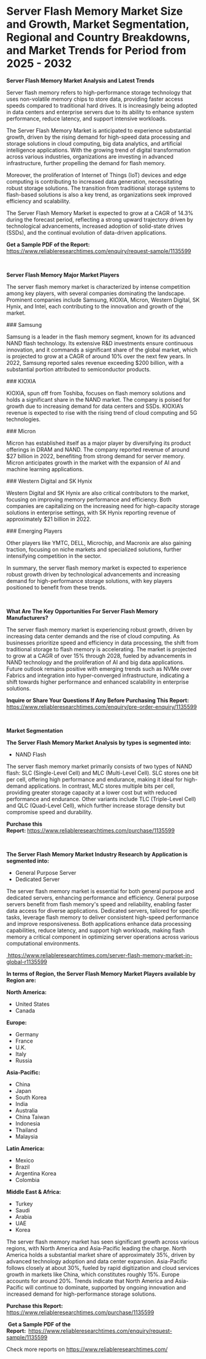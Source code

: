 <p><h1>Server Flash Memory Market Size and Growth, Market Segmentation, Regional and Country Breakdowns, and Market Trends for Period from 2025 -  2032</h1></p><p><strong>Server Flash Memory Market Analysis and Latest Trends</strong></p>
<p><p>Server flash memory refers to high-performance storage technology that uses non-volatile memory chips to store data, providing faster access speeds compared to traditional hard drives. It is increasingly being adopted in data centers and enterprise servers due to its ability to enhance system performance, reduce latency, and support intensive workloads.</p><p>The Server Flash Memory Market is anticipated to experience substantial growth, driven by the rising demand for high-speed data processing and storage solutions in cloud computing, big data analytics, and artificial intelligence applications. With the growing trend of digital transformation across various industries, organizations are investing in advanced infrastructure, further propelling the demand for flash memory.</p><p>Moreover, the proliferation of Internet of Things (IoT) devices and edge computing is contributing to increased data generation, necessitating robust storage solutions. The transition from traditional storage systems to flash-based solutions is also a key trend, as organizations seek improved efficiency and scalability.</p><p>The Server Flash Memory Market is expected to grow at a CAGR of 14.3% during the forecast period, reflecting a strong upward trajectory driven by technological advancements, increased adoption of solid-state drives (SSDs), and the continual evolution of data-driven applications.</p></p>
<p><strong>Get a Sample PDF of the Report:&nbsp;</strong> <a href="https://www.reliableresearchtimes.com/enquiry/request-sample/1135599?utm_campaign=2997&utm_medium=2&utm_source=Github&utm_content=ia&utm_term=06042025&utm_id=server-flash-memory">https://www.reliableresearchtimes.com/enquiry/request-sample/1135599</a></p>
<p>&nbsp;</p>
<p><strong>Server Flash Memory Major Market Players</strong></p>
<p><p>The server flash memory market is characterized by intense competition among key players, with several companies dominating the landscape. Prominent companies include Samsung, KIOXIA, Micron, Western Digital, SK Hynix, and Intel, each contributing to the innovation and growth of the market.</p><p>### Samsung</p><p>Samsung is a leader in the flash memory segment, known for its advanced NAND flash technology. Its extensive R&D investments ensure continuous innovation, and it commands a significant share of the global market, which is projected to grow at a CAGR of around 10% over the next few years. In 2022, Samsung reported sales revenue exceeding $200 billion, with a substantial portion attributed to semiconductor products.</p><p>### KIOXIA</p><p>KIOXIA, spun off from Toshiba, focuses on flash memory solutions and holds a significant share in the NAND market. The company is poised for growth due to increasing demand for data centers and SSDs. KIOXIA’s revenue is expected to rise with the rising trend of cloud computing and 5G technologies.</p><p>### Micron</p><p>Micron has established itself as a major player by diversifying its product offerings in DRAM and NAND. The company reported revenue of around $27 billion in 2022, benefiting from strong demand for server memory. Micron anticipates growth in the market with the expansion of AI and machine learning applications.</p><p>### Western Digital and SK Hynix</p><p>Western Digital and SK Hynix are also critical contributors to the market, focusing on improving memory performance and efficiency. Both companies are capitalizing on the increasing need for high-capacity storage solutions in enterprise settings, with SK Hynix reporting revenue of approximately $21 billion in 2022.</p><p>### Emerging Players</p><p>Other players like YMTC, DELL, Microchip, and Macronix are also gaining traction, focusing on niche markets and specialized solutions, further intensifying competition in the sector.</p><p>In summary, the server flash memory market is expected to experience robust growth driven by technological advancements and increasing demand for high-performance storage solutions, with key players positioned to benefit from these trends.</p></p>
<p>&nbsp;</p>
<p><strong>What Are The Key Opportunities For Server Flash Memory Manufacturers?</strong></p>
<p><p>The server flash memory market is experiencing robust growth, driven by increasing data center demands and the rise of cloud computing. As businesses prioritize speed and efficiency in data processing, the shift from traditional storage to flash memory is accelerating. The market is projected to grow at a CAGR of over 15% through 2028, fueled by advancements in NAND technology and the proliferation of AI and big data applications. Future outlook remains positive with emerging trends such as NVMe over Fabrics and integration into hyper-converged infrastructure, indicating a shift towards higher performance and enhanced scalability in enterprise solutions.</p></p>
<p><strong>Inquire or Share Your Questions If Any Before Purchasing This Report:</strong> <a href="https://www.reliableresearchtimes.com/enquiry/pre-order-enquiry/1135599?utm_campaign=2997&utm_medium=2&utm_source=Github&utm_content=ia&utm_term=06042025&utm_id=server-flash-memory">https://www.reliableresearchtimes.com/enquiry/pre-order-enquiry/1135599</a></p>
<p>&nbsp;</p>
<p><strong>Market Segmentation</strong></p>
<p><strong>The Server Flash Memory Market Analysis by types is segmented into:</strong></p>
<p><ul><li>NAND Flash</li></ul></p>
<p><p>The server flash memory market primarily consists of two types of NAND flash: SLC (Single-Level Cell) and MLC (Multi-Level Cell). SLC stores one bit per cell, offering high performance and endurance, making it ideal for high-demand applications. In contrast, MLC stores multiple bits per cell, providing greater storage capacity at a lower cost but with reduced performance and endurance. Other variants include TLC (Triple-Level Cell) and QLC (Quad-Level Cell), which further increase storage density but compromise speed and durability.</p></p>
<p><strong>Purchase this Report:&nbsp;</strong><a href="https://www.reliableresearchtimes.com/purchase/1135599?utm_campaign=2997&utm_medium=2&utm_source=Github&utm_content=ia&utm_term=06042025&utm_id=server-flash-memory">https://www.reliableresearchtimes.com/purchase/1135599</a></p>
<p>&nbsp;</p>
<p><strong>The Server Flash Memory Market Industry Research by Application is segmented into:</strong></p>
<p><ul><li>General Purpose Server</li><li>Dedicated Server</li></ul></p>
<p><p>The server flash memory market is essential for both general purpose and dedicated servers, enhancing performance and efficiency. General purpose servers benefit from flash memory's speed and reliability, enabling faster data access for diverse applications. Dedicated servers, tailored for specific tasks, leverage flash memory to deliver consistent high-speed performance and improve responsiveness. Both applications enhance data processing capabilities, reduce latency, and support high workloads, making flash memory a critical component in optimizing server operations across various computational environments.</p></p>
<p><a href="https://www.reliableresearchtimes.com/server-flash-memory-market-in-global-r1135599?utm_campaign=2997&utm_medium=2&utm_source=Github&utm_content=ia&utm_term=06042025&utm_id=server-flash-memory">&nbsp;https://www.reliableresearchtimes.com/server-flash-memory-market-in-global-r1135599</a></p>
<p><strong>In terms of Region, the Server Flash Memory Market Players available by Region are:</strong></p>
<p>
    <p> <strong> North America: </strong>
        <ul>
            <li>United States</li>
            <li>Canada</li>
        </ul>
        </p> 
    <p> <strong> Europe: </strong>
        <ul>
            <li>Germany</li>
            <li>France</li>
            <li>U.K.</li>
            <li>Italy</li>
            <li>Russia</li>
        </ul>
        </p> 
    <p> <strong> Asia-Pacific: </strong>
        <ul>
            <li>China</li>
            <li>Japan</li>
            <li>South Korea</li>
            <li>India</li>
            <li>Australia</li>
            <li>China Taiwan</li>
            <li>Indonesia</li>
            <li>Thailand</li>
            <li>Malaysia</li>
        </ul>
        </p> 
    <p> <strong> Latin America: </strong>
        <ul>
            <li>Mexico</li>
            <li>Brazil</li>
            <li>Argentina Korea</li>
            <li>Colombia</li>
        </ul>
        </p> 
    <p> <strong> Middle East & Africa: </strong>
        <ul>
            <li>Turkey</li>
            <li>Saudi</li>
            <li>Arabia</li>
            <li>UAE</li>
            <li>Korea</li>
        </ul>
    </p>
    </p>
<p><p>The server flash memory market has seen significant growth across various regions, with North America and Asia-Pacific leading the charge. North America holds a substantial market share of approximately 35%, driven by advanced technology adoption and data center expansion. Asia-Pacific follows closely at about 30%, fueled by rapid digitization and cloud services growth in markets like China, which constitutes roughly 15%. Europe accounts for around 20%. Trends indicate that North America and Asia-Pacific will continue to dominate, supported by ongoing innovation and increased demand for high-performance storage solutions.</p></p>
<p><strong>Purchase this Report: </strong><a href="https://www.reliableresearchtimes.com/purchase/1135599?utm_campaign=2997&utm_medium=2&utm_source=Github&utm_content=ia&utm_term=06042025&utm_id=server-flash-memory">https://www.reliableresearchtimes.com/purchase/1135599</a></p>
<p>&nbsp;<strong>Get a Sample PDF of the Report:&nbsp;&nbsp;</strong><a href="https://www.reliableresearchtimes.com/enquiry/request-sample/1135599?utm_campaign=2997&utm_medium=2&utm_source=Github&utm_content=ia&utm_term=06042025&utm_id=server-flash-memory">https://www.reliableresearchtimes.com/enquiry/request-sample/1135599</a></p>
<p><strong></strong></p>
<p>Check more reports on <a href="https://www.reliableresearchtimes.com/?utm_campaign=2997&utm_medium=2&utm_source=Github&utm_content=ia&utm_term=06042025&utm_id=server-flash-memory">https://www.reliableresearchtimes.com/</a></p>